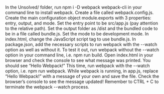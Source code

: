 In the Unsolved/ folder, run npm i -D webpack webpack-cli in your command line to install webpack.
Create a file called webpack.config.js.
Create the main configuration object module.exports with 3 properties: entry, output, and mode.
Set the entry point to be src/app.js (pay attention to the relative path).
Set the output folder as /dist and the bundled code to be in a file called bundle.js.
Set the mode to be development mode.
In index.html, change the JavaScript script tag to use bundle.js.
In package.json, add the necessary scripts to run webpack with the --watch option as well as without it.
To test it out, run webpack without the --watch option in your command line, i.e. npm run build. Open index.html in your browser and check the console to see what message was printed. You should see “Hello Webpack!”
This time, run webpack with the --watch option, i.e. npm run webpack.
While webpack is running, in app.js, replace “Hello Webpack!” with a message of your own and save the file.
Check the browser’s console to see the message updated!
Remember to CTRL + C to terminate the webpack --watch process.